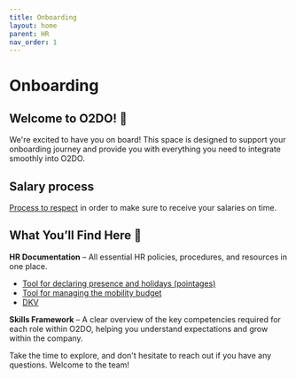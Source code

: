 ```yaml
---
title: Onboarding
layout: home
parent: HR
nav_order: 1
---
```


# Onboarding

## Welcome to O2DO! 🚀

We're excited to have you on board! This space is designed to support your onboarding journey and provide you with everything you need to integrate smoothly into O2DO.

## Salary process

[Process to respect](https://o2do.sharepoint.com/:p:/s/O2Do/EQ34LvvA4UZHmzMKP1ifaIgBa-wyw7h4Lrm-1I-P_B1Nvg?e=F55nHw) in order to make sure to receive your salaries on time.  

## What You’ll Find Here 📌

**HR Documentation** – All essential HR policies, procedures, and resources in one place.

- [Tool for declaring presence and holidays (pointages)](https://signin.acerta.be/am/XUI/?realm=/alpha&goto=https%3A%2F%2Fsignin.acerta.be%2Fam%2Foauth2%2Fauthorize%3Fscope%3Dopenid%2520identification_type%2520user_code%26state%3DAa68WvrR4MDHaGEcoMCMEwI3sE8HSjZhgYWQFTh0o70.5VBZx658YoU.MyAcerta%26response_type%3Dcode%26client_id%3Dacerta-rhsso%26redirect_uri%3Dhttps%3A%2F%2Flogin.acerta.be%2Fauth%2Frealms%2FPRD%2Fbroker%2Facerta-ciam%2Fendpoint%26nonce%3D8bijiUkoRL1CyZCw22m4VA&locale=fr#/)
- [Tool for managing the mobility budget](https://login.mbrella.io/u/login?state=hqFo2SBkandIaHZKX255Ui1oUEdjN1BIakl6SjBWaUpQaElvb6Fur3VuaXZlcnNhbC1sb2dpbqN0aWTZIFlwU1dXY2tYRXpfOWZIbU9EYXBMckl3Qk9JMHRDMG5to2NpZNkgRER4OFZnZ0wwYkFHT2FJZ3Z6dWthMnAxN2xuU3UzQWmlb3JnaWS0b3JnX1BzT3R4WlVXeGRwcE55cEOnb3JnbmFtZadtYnJlbGxh)
- [DKV](https://www.dkv.be/fr)

**Skills Framework** – A clear overview of the key competencies required for each role within O2DO, helping you understand expectations and grow within the company.


Take the time to explore, and don't hesitate to reach out if you have any questions. Welcome to the team! 
